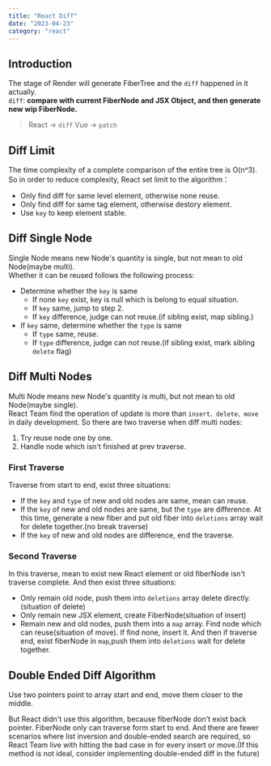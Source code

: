 ```yaml
---
title: "React Diff"
date: "2023-04-23"
category: "react"
---
```


## Introduction

The stage of Render will generate FiberTree and the `diff` happened in it actually.  
`diff`: **compare with current FiberNode and JSX Object, and then generate new wip FiberNode.**  
> React -> `diff`   Vue -> `patch`

## Diff Limit

The time complexity of a complete comparison of the entire tree is O(n^3). So in order to reduce complexity, React set limit to the algorithm：
- Only find diff for same level element, otherwise none reuse.
- Only find diff for same tag element, otherwise destory element.
- Use `key` to keep element stable.

## Diff Single Node

Single Node means new Node's quantity is single, but not mean to old Node(maybe multi).  
Whether it can be reused follows the following process:
- Determine whether the `key` is same
  - If none `key` exist, key is null which is belong to equal situation.
  - If `key` same, jump to step 2.
  - If `key` difference, judge can not reuse.(if sibling exist, map sibling.)
- If `key` same, determine whether the `type` is same
  - If `type` same, reuse.
  - If `type` difference, judge can not reuse.(if sibling exist, mark sibling `delete` flag)

## Diff Multi Nodes

Multi Node means new Node's quantity is multi, but not mean to old Node(maybe single).  
React Team find the operation of update is more than `insert、delete、move` in daily development. So there are two traverse when diff multi nodes:
1. Try reuse node one by one.
2. Handle node which isn't finished at prev traverse. 

### First Traverse

Traverse from start to end, exist three situations:
- If the `key` and `type` of new and old nodes are same, mean can reuse.
- If the `key` of new and old nodes are same, but the `type` are difference. At this time, generate a new fiber and put old fiber into `deletions` array wait for delete together.(no break traverse)
- If the `key` of new and old nodes are difference, end the traverse.

### Second Traverse

In this traverse, mean to exist new React element or old fiberNode isn't traverse complete. And then exist three situations:
- Only remain old node, push them into `deletions` array delete directly.(situation of delete)
- Only remain new JSX element, create FiberNode(situation of insert)
- Remain new and old nodes, push them into a `map` array. Find node which can reuse(situation of move). If find none, insert it. And then if traverse end, exist fiberNode in `map`,push them into `deletions` wait for delete together.


## Double Ended Diff Algorithm

Use two pointers point to array start and end, move them closer to the middle.

But React didn't use this algorithm, because fiberNode don't exist back pointer. FiberNode only can traverse form start to end. And there are fewer scenarios where list inversion and double-ended search are required, so React Team live with hitting the bad case in for every insert or move.(If this method is not ideal, consider implementing double-ended diff in the future)
